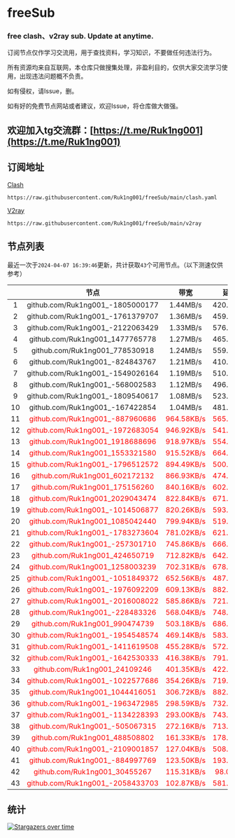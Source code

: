 # freeSub
### free clash、v2ray sub. Update at anytime.

订阅节点仅作学习交流用，用于查找资料，学习知识，不要做任何违法行为。

所有资源均来自互联网，本仓库只做搜集处理，非盈利目的，仅供大家交流学习使用，出现违法问题概不负责。

如有侵权，请Issue，删。

如有好的免费节点网站或者建议，欢迎Issue，将仓库做大做强。

## 欢迎加入tg交流群：[https://t.me/Ruk1ng001](https://t.me/Ruk1ng001)

## 订阅地址
[Clash](https://raw.githubusercontent.com/Ruk1ng001/freeSub/main/clash.yaml)
```
https://raw.githubusercontent.com/Ruk1ng001/freeSub/main/clash.yaml
```
[V2ray](https://raw.githubusercontent.com/Ruk1ng001/freeSub/main/v2ray)
```
https://raw.githubusercontent.com/Ruk1ng001/freeSub/main/v2ray
```

## 节点列表

最近一次于`2024-04-07 16:39:46`更新，共计获取`43`个可用节点。（以下测速仅供参考）

|  | 节点 | 带宽 | 延迟 |
|:-:|:--:|:--:|:--:|
 | 1 | github.com/Ruk1ng001_-1805000177 | 1.44MB/s | 420.00ms |
 | 2 | github.com/Ruk1ng001_-1761379707 | 1.36MB/s | 459.00ms |
 | 3 | github.com/Ruk1ng001_-2122063429 | 1.33MB/s | 576.00ms |
 | 4 | github.com/Ruk1ng001_1477765778 | 1.27MB/s | 465.00ms |
 | 5 | github.com/Ruk1ng001_778530918 | 1.24MB/s | 559.00ms |
 | 6 | github.com/Ruk1ng001_-824843767 | 1.21MB/s | 410.00ms |
 | 7 | github.com/Ruk1ng001_-1549026164 | 1.19MB/s | 510.00ms |
 | 8 | github.com/Ruk1ng001_-568002583 | 1.12MB/s | 496.00ms |
 | 9 | github.com/Ruk1ng001_-1809540617 | 1.08MB/s | 523.00ms |
 | 10 | github.com/Ruk1ng001_-167422854 | 1.04MB/s | 481.00ms |
 | 11 | <font color=red>github.com/Ruk1ng001_-887960686</font> | <font color=red>964.58KB/s</font> | <font color=red>565.00ms</font> |
 | 12 | <font color=red>github.com/Ruk1ng001_-1972683054</font> | <font color=red>946.92KB/s</font> | <font color=red>541.00ms</font> |
 | 13 | <font color=red>github.com/Ruk1ng001_1918688696</font> | <font color=red>918.97KB/s</font> | <font color=red>554.00ms</font> |
 | 14 | <font color=red>github.com/Ruk1ng001_1553321580</font> | <font color=red>915.52KB/s</font> | <font color=red>664.00ms</font> |
 | 15 | <font color=red>github.com/Ruk1ng001_-1796512572</font> | <font color=red>894.49KB/s</font> | <font color=red>500.00ms</font> |
 | 16 | <font color=red>github.com/Ruk1ng001_602172132</font> | <font color=red>866.93KB/s</font> | <font color=red>474.00ms</font> |
 | 17 | <font color=red>github.com/Ruk1ng001_175156260</font> | <font color=red>840.16KB/s</font> | <font color=red>602.00ms</font> |
 | 18 | <font color=red>github.com/Ruk1ng001_2029043474</font> | <font color=red>822.84KB/s</font> | <font color=red>671.00ms</font> |
 | 19 | <font color=red>github.com/Ruk1ng001_-1014506877</font> | <font color=red>820.26KB/s</font> | <font color=red>593.00ms</font> |
 | 20 | <font color=red>github.com/Ruk1ng001_1085042440</font> | <font color=red>799.94KB/s</font> | <font color=red>519.00ms</font> |
 | 21 | <font color=red>github.com/Ruk1ng001_-1783273604</font> | <font color=red>781.02KB/s</font> | <font color=red>621.00ms</font> |
 | 22 | <font color=red>github.com/Ruk1ng001_-257301710</font> | <font color=red>745.86KB/s</font> | <font color=red>666.00ms</font> |
 | 23 | <font color=red>github.com/Ruk1ng001_424650719</font> | <font color=red>712.82KB/s</font> | <font color=red>642.00ms</font> |
 | 24 | <font color=red>github.com/Ruk1ng001_1258003239</font> | <font color=red>702.31KB/s</font> | <font color=red>678.00ms</font> |
 | 25 | <font color=red>github.com/Ruk1ng001_-1051849372</font> | <font color=red>652.56KB/s</font> | <font color=red>487.00ms</font> |
 | 26 | <font color=red>github.com/Ruk1ng001_-1976092209</font> | <font color=red>609.13KB/s</font> | <font color=red>882.00ms</font> |
 | 27 | <font color=red>github.com/Ruk1ng001_-2016008022</font> | <font color=red>585.86KB/s</font> | <font color=red>721.00ms</font> |
 | 28 | <font color=red>github.com/Ruk1ng001_-228483326</font> | <font color=red>568.04KB/s</font> | <font color=red>748.00ms</font> |
 | 29 | <font color=red>github.com/Ruk1ng001_990474739</font> | <font color=red>503.18KB/s</font> | <font color=red>686.00ms</font> |
 | 30 | <font color=red>github.com/Ruk1ng001_-1954548574</font> | <font color=red>469.14KB/s</font> | <font color=red>583.00ms</font> |
 | 31 | <font color=red>github.com/Ruk1ng001_-1411619508</font> | <font color=red>455.28KB/s</font> | <font color=red>572.00ms</font> |
 | 32 | <font color=red>github.com/Ruk1ng001_-1642530333</font> | <font color=red>416.38KB/s</font> | <font color=red>791.00ms</font> |
 | 33 | <font color=red>github.com/Ruk1ng001_24109246</font> | <font color=red>401.35KB/s</font> | <font color=red>422.00ms</font> |
 | 34 | <font color=red>github.com/Ruk1ng001_-1022577686</font> | <font color=red>354.26KB/s</font> | <font color=red>719.00ms</font> |
 | 35 | <font color=red>github.com/Ruk1ng001_1044416051</font> | <font color=red>306.72KB/s</font> | <font color=red>882.00ms</font> |
 | 36 | <font color=red>github.com/Ruk1ng001_-1963472985</font> | <font color=red>298.59KB/s</font> | <font color=red>732.00ms</font> |
 | 37 | <font color=red>github.com/Ruk1ng001_-1134228393</font> | <font color=red>293.00KB/s</font> | <font color=red>743.00ms</font> |
 | 38 | <font color=red>github.com/Ruk1ng001_-505067315</font> | <font color=red>272.16KB/s</font> | <font color=red>713.00ms</font> |
 | 39 | <font color=red>github.com/Ruk1ng001_488508802</font> | <font color=red>161.33KB/s</font> | <font color=red>178.00ms</font> |
 | 40 | <font color=red>github.com/Ruk1ng001_-2109001857</font> | <font color=red>127.04KB/s</font> | <font color=red>508.00ms</font> |
 | 41 | <font color=red>github.com/Ruk1ng001_-884997769</font> | <font color=red>123.50KB/s</font> | <font color=red>193.00ms</font> |
 | 42 | <font color=red>github.com/Ruk1ng001_30455267</font> | <font color=red>115.31KB/s</font> | <font color=red>98.00ms</font> |
 | 43 | <font color=red>github.com/Ruk1ng001_-2058433703</font> | <font color=red>102.87KB/s</font> | <font color=red>581.00ms</font> |


## 统计

[![Stargazers over time](https://starchart.cc/Ruk1ng001/freeSub.svg)](https://starchart.cc/Ruk1ng001/freeSub)
